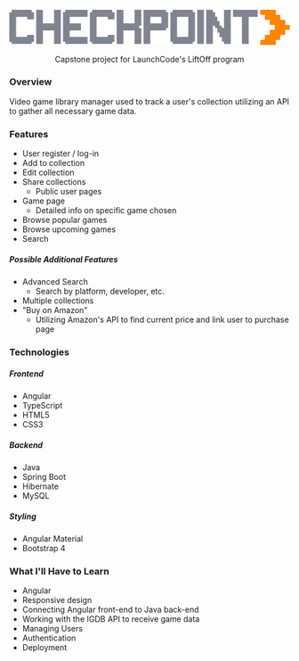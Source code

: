 <p align="center">
  <img src="https://raw.githubusercontent.com/T-Mev/checkpoint/master/src/main/checkpoint-frontend/src/assets/img/Logo.png">
   <p align="center">Capstone project for LaunchCode's LiftOff program</p>
</p>

### Overview
Video game library manager used to track a user's collection utilizing an API to gather all necessary game data.

### Features
* User register / log-in
* Add to collection
* Edit collection
* Share collections
    * Public user pages
* Game page
    * Detailed info on specific game chosen
* Browse popular games
* Browse upcoming games
* Search

##### Possible Additional Features
* Advanced Search
    * Search by platform, developer, etc.
* Multiple collections
* "Buy on Amazon" 
    * Utilizing Amazon's API to find current price and link user to purchase page

### Technologies
##### Frontend
* Angular
* TypeScript
* HTML5
* CSS3
##### Backend
* Java
* Spring Boot
* Hibernate
* MySQL
##### Styling
* Angular Material
* Bootstrap 4

### What I'll Have to Learn
* Angular
* Responsive design
* Connecting Angular front-end to Java back-end
* Working with the IGDB API to receive game data
* Managing Users
* Authentication
* Deployment


